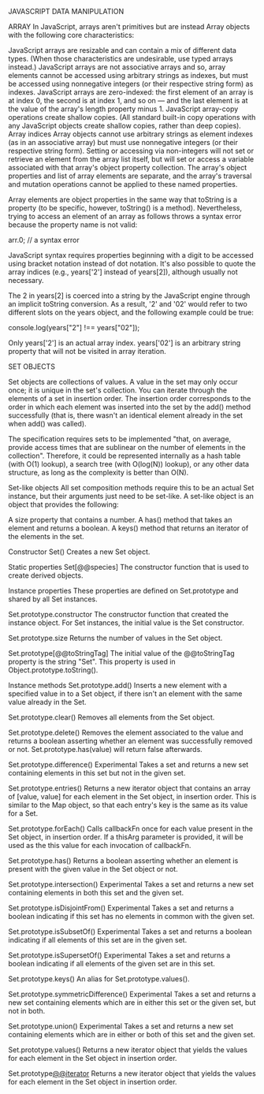JAVASCRIPT DATA MANIPULATION

ARRAY
In JavaScript, arrays aren't primitives but are instead Array objects with the following core characteristics:

JavaScript arrays are resizable and can contain a mix of different data types. (When those characteristics are undesirable, use typed arrays instead.)
JavaScript arrays are not associative arrays and so, array elements cannot be accessed using arbitrary strings as indexes, but must be accessed using nonnegative integers (or their respective string form) as indexes.
JavaScript arrays are zero-indexed: the first element of an array is at index 0, the second is at index 1, and so on — and the last element is at the value of the array's length property minus 1.
JavaScript array-copy operations create shallow copies. (All standard built-in copy operations with any JavaScript objects create shallow copies, rather than deep copies).
Array indices
Array objects cannot use arbitrary strings as element indexes (as in an associative array) but must use nonnegative integers (or their respective string form). Setting or accessing via non-integers will not set or retrieve an element from the array list itself, but will set or access a variable associated with that array's object property collection. The array's object properties and list of array elements are separate, and the array's traversal and mutation operations cannot be applied to these named properties.

Array elements are object properties in the same way that toString is a property (to be specific, however, toString() is a method). Nevertheless, trying to access an element of an array as follows throws a syntax error because the property name is not valid:

arr.0; // a syntax error

JavaScript syntax requires properties beginning with a digit to be accessed using bracket notation instead of dot notation. It's also possible to quote the array indices (e.g., years['2'] instead of years[2]), although usually not necessary.

The 2 in years[2] is coerced into a string by the JavaScript engine through an implicit toString conversion. As a result, '2' and '02' would refer to two different slots on the years object, and the following example could be true:

console.log(years["2"] !== years["02"]);

Only years['2'] is an actual array index. years['02'] is an arbitrary string property that will not be visited in array iteration.

SET OBJECTS

Set objects are collections of values. A value in the set may only occur once; it is unique in the set's collection. You can iterate through the elements of a set in insertion order. The insertion order corresponds to the order in which each element was inserted into the set by the add() method successfully (that is, there wasn't an identical element already in the set when add() was called).

The specification requires sets to be implemented "that, on average, provide access times that are sublinear on the number of elements in the collection". Therefore, it could be represented internally as a hash table (with O(1) lookup), a search tree (with O(log(N)) lookup), or any other data structure, as long as the complexity is better than O(N).

Set-like objects
All set composition methods require this to be an actual Set instance, but their arguments just need to be set-like. A set-like object is an object that provides the following:

A size property that contains a number.
A has() method that takes an element and returns a boolean.
A keys() method that returns an iterator of the elements in the set.

Constructor
Set()
Creates a new Set object.

Static properties
Set[@@species]
The constructor function that is used to create derived objects.

Instance properties
These properties are defined on Set.prototype and shared by all Set instances.

Set.prototype.constructor
The constructor function that created the instance object. For Set instances, the initial value is the Set constructor.

Set.prototype.size
Returns the number of values in the Set object.

Set.prototype[@@toStringTag]
The initial value of the @@toStringTag property is the string "Set". This property is used in Object.prototype.toString().

Instance methods
Set.prototype.add()
Inserts a new element with a specified value in to a Set object, if there isn't an element with the same value already in the Set.

Set.prototype.clear()
Removes all elements from the Set object.

Set.prototype.delete()
Removes the element associated to the value and returns a boolean asserting whether an element was successfully removed or not. Set.prototype.has(value) will return false afterwards.

Set.prototype.difference() Experimental
Takes a set and returns a new set containing elements in this set but not in the given set.

Set.prototype.entries()
Returns a new iterator object that contains an array of [value, value] for each element in the Set object, in insertion order. This is similar to the Map object, so that each entry's key is the same as its value for a Set.

Set.prototype.forEach()
Calls callbackFn once for each value present in the Set object, in insertion order. If a thisArg parameter is provided, it will be used as the this value for each invocation of callbackFn.

Set.prototype.has()
Returns a boolean asserting whether an element is present with the given value in the Set object or not.

Set.prototype.intersection() Experimental
Takes a set and returns a new set containing elements in both this set and the given set.

Set.prototype.isDisjointFrom() Experimental
Takes a set and returns a boolean indicating if this set has no elements in common with the given set.

Set.prototype.isSubsetOf() Experimental
Takes a set and returns a boolean indicating if all elements of this set are in the given set.

Set.prototype.isSupersetOf() Experimental
Takes a set and returns a boolean indicating if all elements of the given set are in this set.

Set.prototype.keys()
An alias for Set.prototype.values().

Set.prototype.symmetricDifference() Experimental
Takes a set and returns a new set containing elements which are in either this set or the given set, but not in both.

Set.prototype.union() Experimental
Takes a set and returns a new set containing elements which are in either or both of this set and the given set.

Set.prototype.values()
Returns a new iterator object that yields the values for each element in the Set object in insertion order.

Set.prototype[@@iterator]()
Returns a new iterator object that yields the values for each element in the Set object in insertion order.
